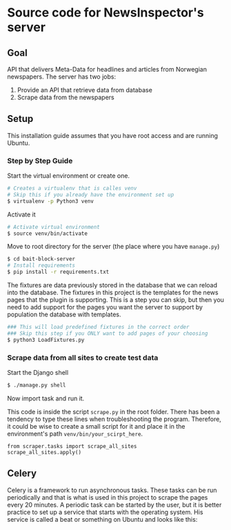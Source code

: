 # Source code for NewsInspector's server
## Goal
API that delivers Meta-Data for headlines and articles from Norwegian newspapers.  The server has two jobs:
1. Provide an API that retrieve data from database
2. Scrape data from the newspapers

## Setup
This installation guide assumes that you have root access and are running Ubuntu.

### Step by Step Guide
Start the virtual environment or create one.
```bash
# Creates a virtualenv that is calles venv
# Skip this if you already have the environment set up
$ virtualenv -p Python3 venv
```
Activate it
```bash
# Activate virtual environment
$ source venv/bin/activate
```
Move to root directory for the server (the place where you have `manage.py`)
```bash
$ cd bait-block-server
# Install requirements
$ pip install -r requirements.txt
```

The fixtures are data previously stored in the database that we can reload into the database.
The fixtures in this project is the templates for the news pages that the plugin is supporting.
This is a step you can skip, but then you need to add support for the pages you want the server to support by population the database with templates.

```bash
### This will load predefined fixtures in the correct order
### Skip this step if you ONLY want to add pages of your choosing
$ python3 LoadFixtures.py
```

### Scrape data from all sites to create test data
Start the Django shell

```bash
$ ./manage.py shell
```
Now import task and run it.

This code is inside the script `scrape.py` in the root folder.
There has been a tendency to type these lines when troubleshooting the program.
Therefore, it could be wise to create a small script for it and place it in the environment's path `venv/bin/your_scirpt_here`.
```python3
from scraper.tasks import scrape_all_sites
scrape_all_sites.apply()
```



## Celery
Celery is a framework to run asynchronous tasks. These tasks can be run periodically and that is what is used in this project to scrape the pages every 20 minutes.
A periodic task can be started by the user, but it is better practice to set up a service that starts with the operating system.
His service is called a beat or something on Ubuntu and looks like this:
